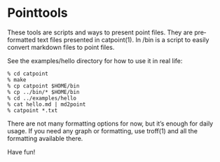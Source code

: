 # Pointtools

These  tools  are scripts and ways to present point files. They are pre‐
formatted text files presented in catpoint(1). In /bin is  a  script  to
easily convert markdown files to point files.

See the examples/hello directory for how to use it in real life:

	% cd catpoint
	% make
	% cp catpoint $HOME/bin
	% cp ../bin/* $HOME/bin
	% cd ../examples/hello
	% cat hello.md | md2point
	% catpoint *.txt

There are not many formatting options for now, but it’s enough for daily
usage. If you need any graph or formatting, use  troff(1)  and  all  the
formatting available there.

Have fun!

